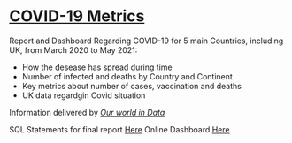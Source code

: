 # [COVID-19 Metrics](https://app.powerbi.com/view?r=eyJrIjoiZGI5ZDRiMzAtMDNmZC00MzMyLWIzOGEtY2JiYTFjMDllZjdmIiwidCI6IjdiMjIzMjk0LTFhMjktNDYxYi1iYmJkLTU0NTI0MGIxNjQ3NiJ9&pageName=ReportSection)

Report and Dashboard Regarding COVID-19 for 5 main Countries, including UK, from March 2020 to May 2021:
- How the desease has spread during time
- Number of infected and deaths by Country and Continent
- Key metrics about number of cases, vaccination and deaths
- UK data regardgin Covid situation 

Information delivered by [*Our world in Data*](https://ourworldindata.org/covid-deaths)

SQL Statements for final report [Here](https://github.com/LucianoBesada/Covid_Report/blob/main/Covid_SQL.sql)
Online Dashboard [Here](https://app.powerbi.com/view?r=eyJrIjoiZGI5ZDRiMzAtMDNmZC00MzMyLWIzOGEtY2JiYTFjMDllZjdmIiwidCI6IjdiMjIzMjk0LTFhMjktNDYxYi1iYmJkLTU0NTI0MGIxNjQ3NiJ9&pageName=ReportSection)

